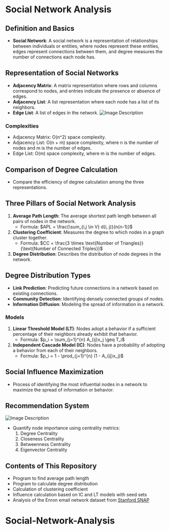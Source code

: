 # Social Network Analysis

## Definition and Basics
- **Social Network**: A social network is a representation of relationships between individuals or entities, where nodes represent these entities, edges represent connections between them, and degree measures the number of connections each node has.

## Representation of Social Networks
- **Adjacency Matrix**: A matrix representation where rows and columns correspond to nodes, and entries indicate the presence or absence of edges.
- **Adjacency List**: A list representation where each node has a list of its neighbors.
- **Edge List**: A list of edges in the network.
![Image Description](https://drive.google.com/uc?id=14tZ6HvwIIWKSOAb0mBBbZLBhq17xxq7f)

### Complexities
- Adjacency Matrix: O(n^2) space complexity.
- Adjacency List: O(n + m) space complexity, where n is the number of nodes and m is the number of edges.
- Edge List: O(m) space complexity, where m is the number of edges.

## Comparison of Degree Calculation
- Compare the efficiency of degree calculation among the three representations.

## Three Pillars of Social Network Analysis
1. **Average Path Length**: The average shortest path length between all pairs of nodes in the network.
   - Formula: $APL = \frac{\sum_{i,j \in V} d(i, j)}{n(n-1)}$
2. **Clustering Coefficient**: Measures the degree to which nodes in a graph cluster together.
   - Formula: $CC = \frac{3 \times \text{Number of Triangles}}{\text{Number of Connected Triples}}$
3. **Degree Distribution**: Describes the distribution of node degrees in the network.

## Degree Distribution Types
- **Link Prediction**: Predicting future connections in a network based on existing connections.
- **Community Detection**: Identifying densely connected groups of nodes.
- **Information Diffusion**: Modeling the spread of information in a network.

### Models
1. **Linear Threshold Model (LT)**: Nodes adopt a behavior if a sufficient percentage of their neighbors already exhibit that behavior.
   - Formula: $p_i = \sum_{j=1}^{n} A_{ij}x_j \geq T_i$
2. **Independent Cascade Model (IC)**: Nodes have a probability of adopting a behavior from each of their neighbors.
   - Formula: $p_i = 1 - \prod_{j=1}^{n} (1 - A_{ij}x_j)$

## Social Influence Maximization
- Process of identifying the most influential nodes in a network to maximize the spread of information or behavior.

## Recommendation System
![Image Description](https://drive.google.com/uc?id=1N9Al6Jq8z2jHpGNRf6T9mznnVKF9Xlal)

- Quantify node importance using centrality metrics:
  1. Degree Centrality
  2. Closeness Centrality
  3. Betweenness Centrality
  4. Eigenvector Centrality

## Contents of This Repository
- Program to find average path length
- Program to calculate degree distribution
- Calculation of clustering coefficient
- Influence calculation based on IC and LT models with seed sets
- Analysis of the Enron email network dataset from [Stanford SNAP](https://snap.stanford.edu/data/email-Enron.html)
# Social-Network-Analysis
